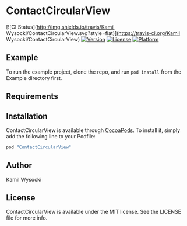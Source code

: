 # ContactCircularView

[![CI Status](http://img.shields.io/travis/Kamil Wysocki/ContactCircularView.svg?style=flat)](https://travis-ci.org/Kamil Wysocki/ContactCircularView)
[![Version](https://img.shields.io/cocoapods/v/ContactCircularView.svg?style=flat)](http://cocoapods.org/pods/ContactCircularView)
[![License](https://img.shields.io/cocoapods/l/ContactCircularView.svg?style=flat)](http://cocoapods.org/pods/ContactCircularView)
[![Platform](https://img.shields.io/cocoapods/p/ContactCircularView.svg?style=flat)](http://cocoapods.org/pods/ContactCircularView)

## Example

To run the example project, clone the repo, and run `pod install` from the Example directory first.

## Requirements

## Installation

ContactCircularView is available through [CocoaPods](http://cocoapods.org). To install
it, simply add the following line to your Podfile:

```ruby
pod "ContactCircularView"
```

## Author

Kamil Wysocki

## License

ContactCircularView is available under the MIT license. See the LICENSE file for more info.
